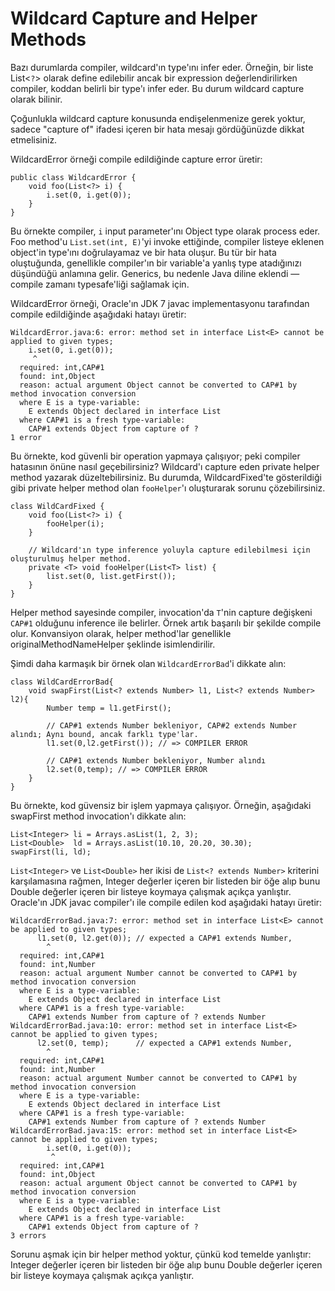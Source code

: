 # Wildcard Capture and Helper Methods

Bazı durumlarda compiler, wildcard'ın type'ını infer eder. Örneğin, bir liste List<`?`> olarak define edilebilir ancak
bir expression değerlendirilirken compiler, koddan belirli bir type'ı infer eder. Bu durum wildcard capture olarak
bilinir.

Çoğunlukla wildcard capture konusunda endişelenmenize gerek yoktur, sadece "capture of" ifadesi içeren bir hata mesajı
gördüğünüzde dikkat etmelisiniz.

WildcardError örneği compile edildiğinde capture error üretir:

```
public class WildcardError {
    void foo(List<?> i) {
        i.set(0, i.get(0));
    }
}
```

Bu örnekte compiler, `i` input parameter'ını Object type olarak process eder. Foo method'u `List.set(int, E)`'yi invoke
ettiğinde, compiler listeye eklenen object'in type'ını doğrulayamaz ve bir hata oluşur. Bu tür bir hata oluştuğunda,
genellikle compiler'ın bir variable'a yanlış type atadığınızı düşündüğü anlamına gelir. Generics, bu nedenle Java diline
eklendi — compile zamanı typesafe'liği sağlamak için.

WildcardError örneği, Oracle'ın JDK 7 javac implementasyonu tarafından compile edildiğinde aşağıdaki hatayı üretir:

```
WildcardError.java:6: error: method set in interface List<E> cannot be applied to given types;
    i.set(0, i.get(0));
     ^
  required: int,CAP#1
  found: int,Object
  reason: actual argument Object cannot be converted to CAP#1 by method invocation conversion
  where E is a type-variable:
    E extends Object declared in interface List
  where CAP#1 is a fresh type-variable:
    CAP#1 extends Object from capture of ?
1 error
```

Bu örnekte, kod güvenli bir operation yapmaya çalışıyor; peki compiler hatasının önüne nasıl geçebilirsiniz? Wildcard'ı
capture eden private helper method yazarak düzeltebilirsiniz. Bu durumda, WildcardFixed'te gösterildiği gibi private
helper method olan `fooHelper`'ı oluşturarak sorunu çözebilirsiniz.

```
class WildCardFixed {
    void foo(List<?> i) {
        fooHelper(i);
    }

    // Wildcard'ın type inference yoluyla capture edilebilmesi için oluşturulmuş helper method.
    private <T> void fooHelper(List<T> list) {
        list.set(0, list.getFirst());
    }
}
```

Helper method sayesinde compiler, invocation'da `T`'nin capture değişkeni `CAP#1` olduğunu inference ile belirler. Örnek
artık başarılı bir şekilde compile olur. Konvansiyon olarak, helper method'lar genellikle originalMethodNameHelper
şeklinde isimlendirilir.

Şimdi daha karmaşık bir örnek olan `WildcardErrorBad`'i dikkate alın:

```
class WildCardErrorBad{
    void swapFirst(List<? extends Number> l1, List<? extends Number> l2){
        Number temp = l1.getFirst();
        
        // CAP#1 extends Number bekleniyor, CAP#2 extends Number alındı; Aynı bound, ancak farklı type'lar.
        l1.set(0,l2.getFirst()); // => COMPILER ERROR
        
        // CAP#1 extends Number bekleniyor, Number alındı
        l2.set(0,temp); // => COMPILER ERROR
    }
}
```

Bu örnekte, kod güvensiz bir işlem yapmaya çalışıyor. Örneğin, aşağıdaki swapFirst method invocation'ı dikkate alın:

```
List<Integer> li = Arrays.asList(1, 2, 3);
List<Double>  ld = Arrays.asList(10.10, 20.20, 30.30);
swapFirst(li, ld);
```

`List<Integer>` ve `List<Double>` her ikisi de `List<? extends Number>` kriterini karşılamasına rağmen, Integer değerler
içeren bir listeden bir öğe alıp bunu Double değerler içeren bir listeye koymaya çalışmak açıkça yanlıştır. Oracle'ın
JDK javac compiler'ı ile compile edilen kod aşağıdaki hatayı üretir:

```
WildcardErrorBad.java:7: error: method set in interface List<E> cannot be applied to given types;
      l1.set(0, l2.get(0)); // expected a CAP#1 extends Number,
        ^
  required: int,CAP#1
  found: int,Number
  reason: actual argument Number cannot be converted to CAP#1 by method invocation conversion
  where E is a type-variable:
    E extends Object declared in interface List
  where CAP#1 is a fresh type-variable:
    CAP#1 extends Number from capture of ? extends Number
WildcardErrorBad.java:10: error: method set in interface List<E> cannot be applied to given types;
      l2.set(0, temp);      // expected a CAP#1 extends Number,
        ^
  required: int,CAP#1
  found: int,Number
  reason: actual argument Number cannot be converted to CAP#1 by method invocation conversion
  where E is a type-variable:
    E extends Object declared in interface List
  where CAP#1 is a fresh type-variable:
    CAP#1 extends Number from capture of ? extends Number
WildcardErrorBad.java:15: error: method set in interface List<E> cannot be applied to given types;
        i.set(0, i.get(0));
         ^
  required: int,CAP#1
  found: int,Object
  reason: actual argument Object cannot be converted to CAP#1 by method invocation conversion
  where E is a type-variable:
    E extends Object declared in interface List
  where CAP#1 is a fresh type-variable:
    CAP#1 extends Object from capture of ?
3 errors
```

Sorunu aşmak için bir helper method yoktur, çünkü kod temelde yanlıştır: Integer değerler içeren bir listeden bir öğe
alıp bunu Double değerler içeren bir listeye koymaya çalışmak açıkça yanlıştır.